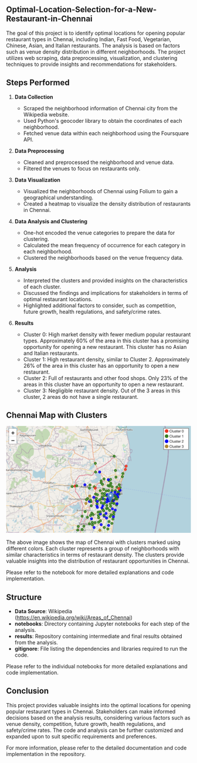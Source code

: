 
## Optimal-Location-Selection-for-a-New-Restaurant-in-Chennai
The goal of this project is to identify optimal locations for opening popular restaurant types in Chennai, including Indian, Fast Food, Vegetarian, Chinese, Asian, and Italian restaurants. The analysis is based on factors such as venue density distribution in different neighborhoods. The project utilizes web scraping, data preprocessing, visualization, and clustering techniques to provide insights and recommendations for stakeholders.

## Steps Performed
1. **Data Collection**
   - Scraped the neighborhood information of Chennai city from the Wikipedia website.
   - Used Python's geocoder library to obtain the coordinates of each neighborhood.
   - Fetched venue data within each neighborhood using the Foursquare API.

2. **Data Preprocessing**
   - Cleaned and preprocessed the neighborhood and venue data.
   - Filtered the venues to focus on restaurants only.

3. **Data Visualization**
   - Visualized the neighborhoods of Chennai using Folium to gain a geographical understanding.
   - Created a heatmap to visualize the density distribution of restaurants in Chennai.

4. **Data Analysis and Clustering**
   - One-hot encoded the venue categories to prepare the data for clustering.
   - Calculated the mean frequency of occurrence for each category in each neighborhood.
   - Clustered the neighborhoods based on the venue frequency data.

5. **Analysis**
   - Interpreted the clusters and provided insights on the characteristics of each cluster.
   - Discussed the findings and implications for stakeholders in terms of optimal restaurant locations.
   - Highlighted additional factors to consider, such as competition, future growth, health regulations, and safety/crime rates.
6. **Results**
   - Cluster 0: High market density with fewer medium popular restaurant types. Approximately 60% of the area in this cluster has a promising opportunity for   opening a new restaurant. This cluster has no Asian and Italian restaurants.
   - Cluster 1: High restaurant density, similar to Cluster 2. Approximately 26% of the area in this cluster has an opportunity to open a new restaurant.
   - Cluster 2: Full of restaurants and other food shops. Only 23% of the areas in this cluster have an opportunity to open a new restaurant.
   - Cluster 3: Negligible restaurant density. Out of the 3 areas in this cluster, 2 areas do not have a single restaurant.


## Chennai Map with Clusters
![image](https://github.com/Tejaspatil06/Optimal-Location-Selection-for-a-New-Restaurant/blob/main/Results/Final_Clusters.png)


The above image shows the map of Chennai with clusters marked using different colors. Each cluster represents a group of neighborhoods with similar characteristics in terms of restaurant density. The clusters provide valuable insights into the distribution of restaurant opportunities in Chennai.

Please refer to the notebook for more detailed explanations and code implementation.


## Structure
- **Data Source**: Wikipedia (https://en.wikipedia.org/wiki/Areas_of_Chennai)
- **notebooks**: Directory containing Jupyter notebooks for each step of the analysis.
- **results**: Repository containing intermediate and final results obtained from the analysis.
- **gitignore**: File listing the dependencies and libraries required to run the code.


Please refer to the individual notebooks for more detailed explanations and code implementation.


## Conclusion
This project provides valuable insights into the optimal locations for opening popular restaurant types in Chennai. Stakeholders can make informed decisions based on the analysis results, considering various factors such as venue density, competition, future growth, health regulations, and safety/crime rates. The code and analysis can be further customized and expanded upon to suit specific requirements and preferences.

For more information, please refer to the detailed documentation and code implementation in the repository.

